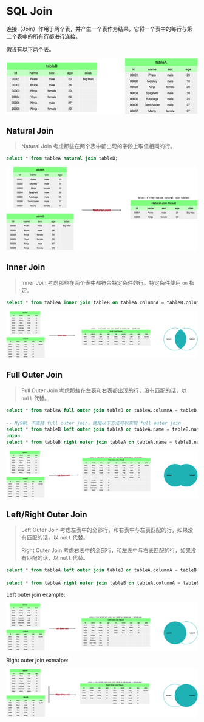 # SQL Join

连接（Join）作用于两个表，并产生一个表作为结果，它将一个表中的每行与第二个表中的所有行都进行连接。

假设有以下两个表。

![tables](../resources/tables.png)

## Natural Join

> Natural Join 考虑那些在两个表中都出现的字段上取值相同的行。

```SQL
select * from tableA natural join tableB;
```

![Natural Join](../resources/natural_join.png)

## Inner Join

> Inner Join 考虑那些在两个表中都符合特定条件的行。特定条件使用 `on` 指定。

```SQL
select * from tableA inner join tableB on tableA.columnA = tableB.columnB;
```

![Inner Join](../resources/inner_join.png)

## Full Outer Join

> Full Outer Join 考虑那些在左表和右表都出现的行，没有匹配的话，以 `null` 代替。

```SQL
select * from tableA full outer join tableB on tableA.columnA = tableB.columnB;

-- MySQL 不支持 full outer join，使用以下方法可以实现 full outer join
select * from tableB left outer join tableA on tableA.name = tableB.name
union
select * from tableB right outer join tableA on tableA.name = tableB.name;
```

![full outer join](../resources/full_outer_join.png)

## Left/Right Outer Join

> Left Outer Join 考虑左表中的全部行，和右表中与左表匹配的行，如果没有匹配的话，以 `null` 代替。
>
> Right Outer Join 考虑右表中的全部行，和左表中与右表匹配的行，如果没有匹配的话，以 `null` 代替。

```SQL
select * from tableA left outer join tableB on tableA.columnA = tableB.columnB;

select * from tableA right outer join tableB on tableA.columnA = tableB.columnB;
```

Left outer join example:

![lert outer join](../resources/left_outer_join.png)

Right outer join exmalpe:

![Right outer join](../resources/right_outer_join.png)